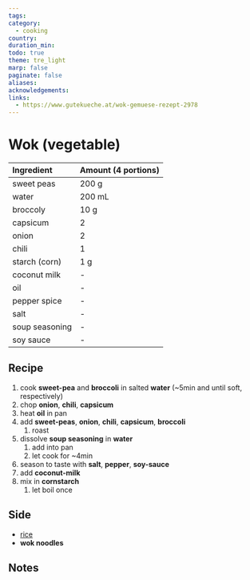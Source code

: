 ```yaml
---
tags: 
category:
  - cooking
country: 
duration_min: 
todo: true
theme: tre_light
marp: false
paginate: false
aliases: 
acknowledgements: 
links:
  - https://www.gutekueche.at/wok-gemuese-rezept-2978
---
```



# Wok (vegetable)


|Ingredient|Amount (4 portions)|
| :- | :- |
|sweet peas|200 g|
|water|200 mL|
|broccoly|10 g|
|capsicum|2|
|onion|2|
|chili|1|
|starch (corn)|1 g|
|coconut milk|-|
|oil|-|
|pepper spice|-|
|salt|-|
|soup seasoning|-|
|soy sauce|-|

## Recipe
1. cook **sweet-pea** and **broccoli** in salted **water** (~5min and until soft, respectively)
1. chop **onion**, **chili**, **capsicum**
1. heat **oil** in pan
1. add **sweet-peas**, **onion**, **chili**, **capsicum**, **broccoli**
    1. roast
1. dissolve **soup seasoning** in **water**
    1. add into pan
    1. let cook for ~4min
1. season to taste with **salt**, **pepper**, **soy-sauce**
1. add **coconut-milk**
1. mix in **cornstarch**
    1. let boil once

## Side
* [rice](./Rice.md)
* **wok noodles**

## Notes


